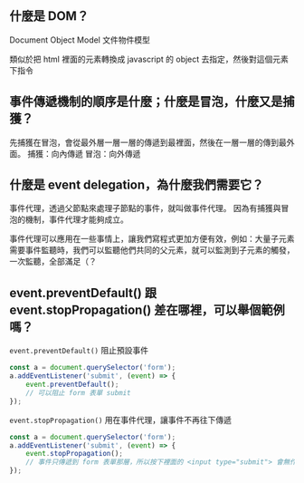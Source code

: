 ## 什麼是 DOM？

Document Object Model 文件物件模型

類似於把 html 裡面的元素轉換成 javascript 的 object 去指定，然後對這個元素下指令

## 事件傳遞機制的順序是什麼；什麼是冒泡，什麼又是捕獲？

先捕獲在冒泡，會從最外層一層一層的傳遞到最裡面，然後在一層一層的傳到最外面。
捕獲：向內傳遞
冒泡：向外傳遞

## 什麼是 event delegation，為什麼我們需要它？

事件代理，透過父節點來處理子節點的事件，就叫做事件代理。
因為有捕獲與冒泡的機制，事件代理才能夠成立。

事件代理可以應用在一些事情上，讓我們寫程式更加方便有效，例如：大量子元素需要事件監聽時，我們可以監聽他們共同的父元素，就可以監測到子元素的觸發，一次監聽，全部滿足（？


## event.preventDefault() 跟 event.stopPropagation() 差在哪裡，可以舉個範例嗎？

`event.preventDefault()` 阻止預設事件

```javascript
const a = document.querySelector('form');
a.addEventListener('submit', (event) => {
	event.preventDefault();
	// 可以阻止 form 表單 submit
});
```

`event.stopPropagation()` 用在事件代理，讓事件不再往下傳遞

```javascript
const a = document.querySelector('form');
a.addEventListener('submit', (event) => {
	event.stopPropagation();
	// 事件只傳遞到 form 表單那層，所以按下裡面的 <input type="submit"> 會無作用
});
```
